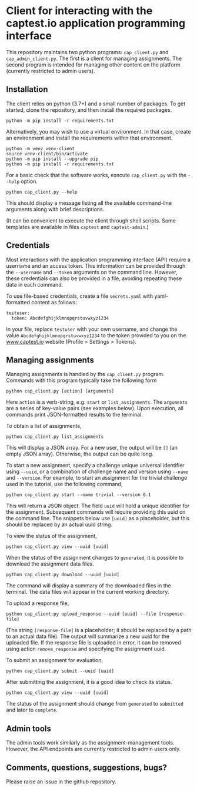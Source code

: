 # Client for interacting with the captest.io application programming interface 

This repository maintains two python programs: `cap_client.py` and `cap_admin_client.py`. The first is a client for managing assignments. The second program is intended for managing other content on the platform (currently restricted to admin users).


## Installation

The client relies on python (3.7+) and a small number of packages. To get started, clone the repository, and then install the required packages.

```
python -m pip install -r requirements.txt
```

Alternatively, you may wish to use a virtual environment. In that case, create an environment and install the requirements within that environment.

```
python -m venv venv-client
source venv-client/bin/activate
python -m pip install --upgrade pip
python -m pip install -r requirements.txt
```

For a basic check that the software works, execute `cap_client.py` with the `--help` option.

```
python cap_client.py --help
```

This should display a message listing all the available command-line arguments along with brief descriptions.

(It can be convenient to execute the client through shell scripts. Some templates are available in files `captest` and `captest-admin`.)


## Credentials

Most interactions with the application programming interface (API) require a username and an access token. This information can be provided through the `--username` and `--token` arguments on the command line. However, these credentials can also be provided in a file, avoiding repeating these data in each command. 

To use file-based credentials, create a file `secrets.yaml` with yaml-formatted content as follows:

```
testuser:
  token: Abcdefghijklmnopqrstuvwxyz1234
```

In your file, replace `testuser` with your own username, and change the value `Abcdefghijklmnopqrstuvwxyz1234` to the token provided to you on the www.captest.io website (Profile > Settings > Tokens).


## Managing assignments

Managing assignments is handled by the `cap_client.py` program. Commands with this
program typically take the following form

```
python cap_client.py [action] [arguments]
```

Here `action` is a verb-string, e.g. `start` or `list_assignments`. The `arguments` are a series of key-value pairs (see examples below). Upon execution, all commands print JSON-formatted results to the terminal.

To obtain a list of assignments,

```
python cap_client.py list_assignments
```

This will display a JSON array. For a new user, the output will be `[]` (an empty JSON array). Otherwise, the output can be quite long.

To start a new assignment, specify a challenge unique universal identifier using `--uuid`, or a combination of challenge name and version using `--name` and `--version`. For example, to start an assignment for the trivial challenge used in the tutorial, use the following command,

```
python cap_client.py start --name trivial --version 0.1
```

This will return a JSON object. The field `uuid` will hold a unique identifier for the assignment. Subsequent commands will require providing this uuid on the command line. The snippets below use `[uuid]` as a placeholder, but this should be replaced by an actual uuid string.

To view the status of the assignment,

```
python cap_client.py view --uuid [uuid]
```

When the status of the assignment changes to `generated`, it is possible to download the assignment data files. 

```
python cap_client.py download --uuid [uuid]
```

The command will display a summary of the downloaded files in the terminal. The data files will appear in the current working directory. 

To upload a response file,

```
python cap_client.py upload_response --uuid [uuid] --file [response-file]
```

(The string `[response-file]` is a placeholder; it should be replaced by a path to an actual data file). The output will summarize a new uuid for the uploaded file. If the response file is uploaded in error, it can be removed using action `remove_response` and specifying the assignment uuid.  

To submit an assignment for evaluation,

```
python cap_client.py submit --uuid [uuid]
```

After submitting the assignment, it is a good idea to check its status.

```
python cap_client.py view --uuid [uuid]
```

The status of the assignment should change from `generated` to `submitted` and later to `complete`.


## Admin tools

The admin tools work similarly as the assignment-management tools. However,
the API endpoints are currently restricted to admin users only.


## Comments, questions, suggestions, bugs?

Please raise an issue in the github repository. 

